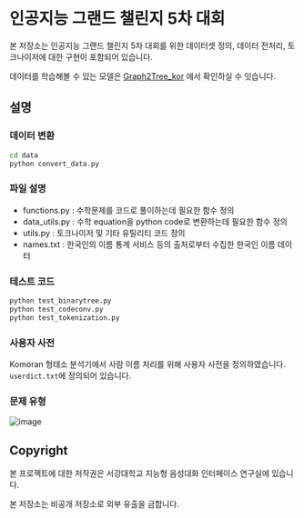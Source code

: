 # 인공지능 그랜드 챌린지 5차 대회

본 저장소는 인공지능 그랜드 챌린지 5차 대회를 위한 데이터셋 정의, 데이터 전처리, 토크나이저에 대한 구현이 포함되어 있습니다.

데이터를 학습해볼 수 있는 모델은 [Graph2Tree_kor](https://github.com/sogang-isds/MathAI/tree/main/Graph2Tree_kor) 에서 확인하실 수 잇습니다.

## 설명

### 데이터 변환


```bash
cd data
python convert_data.py
```

### 파일 설명

- functions.py : 수학문제를 코드로 풀이하는데 필요한 함수 정의
- data_utils.py : 수학 equation을 python code로 변환하는데 필요한 함수 정의
- utils.py : 토크나이저 및 기타 유틸리티 코드 정의
- names.txt : 한국인의 이름 통계 서비스 등의 출처로부터 수집한 한국인 이름 데이터


### 테스트 코드

```bash
python test_binarytree.py
python test_codeconv.py
python test_tokenization.py
```

### 사용자 사전

Komoran 형태소 분석기에서 사람 이름 처리를 위해 사용자 사전을 정의하였습니다. `userdict.txt`에 정의되어 있습니다.

### 문제 유형

![image](https://user-images.githubusercontent.com/86343047/155657012-cb53f862-30c7-4bbc-893c-a080cba626e5.png)


## Copyright

본 프로젝트에 대한 저작권은 서강대학교 지능형 음성대화 인터페이스 연구실에 있습니다.

본 저장소는 비공개 저장소로 외부 유출을 금합니다.


